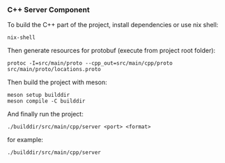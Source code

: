 ### C++ Server Component

To build the C++ part of the project, install dependencies or use nix shell:

	nix-shell


Then generate resources for protobuf (execute from project root folder):

    protoc -I=src/main/proto --cpp_out=src/main/cpp/proto src/main/proto/locations.proto


Then build the project with meson:

	meson setup builddir
	meson compile -C builddir

And finally run the project:

	./builddir/src/main/cpp/server <port> <format>

for example:

    ./builddir/src/main/cpp/server 